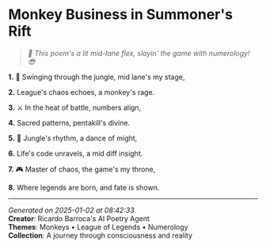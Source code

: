 # Monkey Business in Summoner's Rift

> *🐒 This poem's a lit mid-lane flex, slayin' the game with numerology! 😎*

**1.** 🐒 Swinging through the jungle, mid lane's my stage,


**2.** League's chaos echoes, a monkey's rage.


**3.** ⚔️ In the heat of battle, numbers align,


**4.** Sacred patterns, pentakill's divine.


**5.** 🔢 Jungle's rhythm, a dance of might,


**6.** Life's code unravels, a mid diff insight.


**7.** 🎮 Master of chaos, the game's my throne,


**8.** Where legends are born, and fate is shown.



---

*Generated on 2025-01-02 at 08:42:33*  
**Creator**: Ricardo Barroca's AI Poetry Agent  
**Themes**: Monkeys • League of Legends • Numerology  
**Collection**: A journey through consciousness and reality